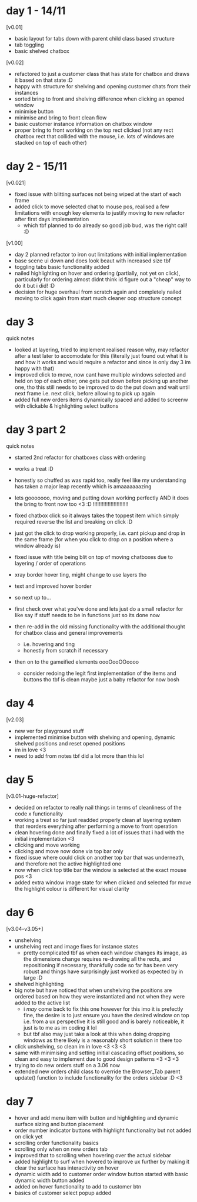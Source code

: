 # day 1 - 14/11

[v0.01]
- basic layout for tabs down with parent child class based structure
- tab toggling 
- basic shelved chatbox

[v0.02]
- refactored to just a customer class that has state for chatbox and draws it based on that state :D
- happy with structure for shelving and opening customer chats from their instances
- sorted bring to front and shelving difference when clicking an opened window
- minimise button
- minimise and bring to front clean flow
- basic customer instance information on chatbox window
- proper bring to front working on the top rect clicked (not any rect chatbox rect that collided with the mouse, i.e. lots of windows are stacked on top of each other)

# day 2 - 15/11
[v0.021]
- fixed issue with blitting surfaces not being wiped at the start of each frame
- added click to move selected chat to mouse pos, realised a few limitations with enough key elements to justify moving to new refactor after first days implementation
    - which tbf planned to do already so good job bud, was the right call! :D

[v1.00]
- day 2 planned refactor to iron out limitations with initial implementation
- base scene ui down and does look beaut with increased size tbf
- toggling tabs basic functionality added
- nailed highlighting on hover and ordering (partially, not yet on click), particularly for ordering almost didnt think id figure out a "cheap" way to do it but i did! :D
- decision for huge overhaul from scratch again and completely nailed moving to click again from start much cleaner oop structure concept


# day 3 
quick notes
- looked at layering, tried to implement realised reason why, may refactor after a test later to accomodate for this (literally just found out what it is and how it works and would require a refactor and since is only day 3 im happy with that)
- improved click to move, now cant have multiple windows selected and held on top of each other, one gets put down before picking up another one, tho this still needs to be improved to do the put down and wait until next frame i.e. next click, before allowing to pick up again 
- added full new orders items dynamically spaced and added to screenw with clickable & highlighting select buttons


# day 3 part 2
quick notes
- started 2nd refactor for chatboxes class with ordering
- works a treat :D
- honestly so chuffed as was rapid too, really feel like my understanding has taken a major leap recently which is amaaaaaaazing
- lets gooooooo, moving and putting down working perfectly AND it does the bring to front now too <3 :D !!!!!!!!!!!!!!!!!!!!!!!!
- fixed chatbox click so it always takes the toppest item which simply required reverse the list and breaking on click :D
- just got the click to drop working properly, i.e. cant pickup and drop in the same frame (for when you click to drop on a position where a window already is)
- fixed issue with title being blit on top of moving chatboxes due to layering / order of operations
- xray border hover ting, might change to use layers tho 
- text and improved hover border

- so next up to...
- first check over what you've done and lets just do a small refactor for like say if stuff needs to be in functions just so its done now
- then re-add in the old missing functionality with the additional thought for chatbox class and general improvements
    - i.e. hovering and ting
    - honestly from scratch if necessary
- then on to the gameified elements oooOooOOoooo
    - consider redoing the legit first implementation of the items and buttons tho tbf is clean maybe just a baby refactor for now bosh


# day 4
[v2.03]
- new ver for playground stuff
- implemented minimise button with shelving and opening, dynamic shelved positions and reset opened positions
- im in love <3
- need to add from notes tbf did a lot more than this lol


# day 5
[v3.01-huge-refactor]
- decided on refactor to really nail things in terms of cleanliness of the code x functionality
- working a treat so far just readded properly clean af layering system that reorders everything after performing a move to front operation
- clean hovering done and finally fixed a lot of issues that i had with the initial implementation <3
- clicking and move working
- clicking and move now done via top bar only
- fixed issue where could click on another top bar that was underneath, and therefore not the active highlighted one
- now when click top title bar the window is selected at the exact mouse pos <3
- added extra window image state for when clicked and selected for move the highlight colour is different for visual clarity


# day 6
[v3.04-v3.05+]
- unshelving
- unshelving rect and image fixes for instance states
    - pretty complicated tbf as when each window changes its image, as the dimensions change requires re-drawing all the rects, and repositioning if necessary, thankfully code so far has been very robust and things have surprisingly just worked as expected by in large :D
- shelved highlighting
- big note but have noticed that when unshelving the positions are ordered based on how they were instantiated and not when they were added to the active list
    - i *may* come back to fix this one however for this imo it is prefectly fine, the desire is to just ensure you have the desired window on top
        i.e. from a ux perspective it is still good and is barely noticeable, it just is to me as im coding it lol
    - but tbf also may just take a look at this when doing dropping windows as there likely is a reasonably short solution in there too
- click unshelving, so clean im in love <3 <3 <3
- same with minimising and setting initial cascading offset positions, so clean and easy to implement due to good design patterns <3 <3 <3
- trying to do new orders stuff on a 3.06 now
- extended new orders child class to override the Browser_Tab parent update() function to include functionality for the orders sidebar :D <3


# day 7
- hover and add menu item with button and highlighting and dynamic surface sizing and button placement
- order number indicator buttons with highlight functionality but not added on click yet
- scrolling order functionality basics
- scrolling only when on new orders tab
- improved that to scrolling when hovering over the actual sidebar
- added highlight to surf when hovered to improve ux further by making it clear the surface has interactivity on hover
- dynamic width add to customer order window button started with basic dynamic width button added 
- added on hover functionality to add to customer btn
- basics of customer select popup added